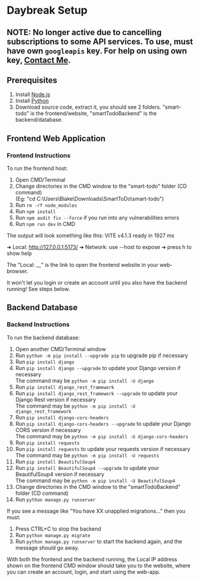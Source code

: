 # Daybreak Setup

## NOTE: No longer active due to cancelling subscriptions to some API services. To use, must have own `googleapis` key. For help on using own key, [Contact Me](bwaldman01@gmail.com).

## Prerequisites

1. Install [Node.js](https://nodejs.org/en/)
2. Install [Python](https://www.python.org/downloads/)
3. Download source code, extract it, you should see 2 folders. "smart-todo" is the frontend/website, "smartTodoBackend" is the backend/database.

## Frontend Web Application

### Frontend Instructions

To run the frontend host:

1. Open CMD/Terminal
2. Change directories in the CMD window to the "smart-todo" folder (CD command)\
   (Eg: "cd C:\Users\Blake\Downloads\SmartToDo\smart-todo")
3. Run `rm -rf node_modules`
4. Run `npm install`
5. Run `npm audit fix --force` if you run into any vulnerabilities errors
6. Run `npm run dev` in CMD

The output will look something like this:
VITE v4.1.3 ready in 1927 ms

➜ Local: http://127.0.0.1:5173/
➜ Network: use --host to expose
➜ press h to show help

The "Local: __" is the link to open the frontend website in your web-browser.

It won't let you login or create an account until you also have the backend running! See steps below.

## Backend Database

### Backend Instructions

To run the backend database:

1. Open another CMD/Terminal window
2. Run `python -m pip install --upgrade pip` to upgrade pip if necessary
3. Run `pip install django`
4. Run `pip install django --upgrade` to update your Django version if necessary\
   The command may be `python -m pip install -U django`
5. Run `pip install django_rest_framework`
6. Run `pip install django_rest_framework --upgrade` to update your Django Rest version if necessary\
   The command may be `python -m pip install -U django_rest_framework`
7. Run `pip install django-cors-headers`
8. Run `pip install django-cors-headers --upgrade` to update your Django CORS version if necessary\
   The command may be `python -m pip install -U django-cors-headers`
9. Run `pip install requests`
10. Run `pip install requests` to update your requests version if necessary\
    The command may be `python -m pip install -U requests`
11. Run `pip install BeautifulSoup4`
12. Run `pip install BeautifulSoup4 --upgrade` to update your BeautifulSoup4 version if necessary\
    The command may be `python -m pip install -U BeautifulSoup4`
13. Change directories in the CMD window to the "smartTodoBackend" folder (CD command)
14. Run `python manage.py runserver`

If you see a message like "You have XX unapplied migrations..." then you must:

1. Press CTRL+C to stop the backend
2. Run `python manage.py migrate`
3. Run `python manage.py runserver` to start the backend again, and the message should go away.

With both the frontend and the backend running, the Local IP address shown on the frontend CMD window should take you to the website, where you can create an account, login, and start using the web-app.
